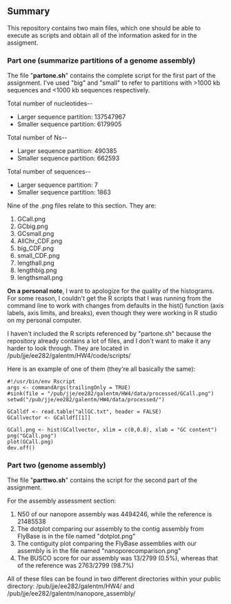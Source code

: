 ## Summary
This repository contains two main files, which one should be able to execute as scripts and obtain all of the information asked for in the assigment.

### Part one (summarize partitions of a genome assembly)
The file "**partone.sh**" contains the complete script for the first part of the assignment. I've used "big" and "small" to refer to partitions with >1000 kb sequences and <1000 kb sequences respectively. 

Total number of nucleotides--
 * Larger sequence partition: 137547967
 * Smaller sequence partition: 6179905
 
Total number of Ns--
 * Larger sequence partition: 490385
 * Smaller sequence partition: 662593

Total number of sequences--
 * Larger sequence partition: 7
 * Smaller sequence partition: 1863

Nine of the .png files relate to this section. They are: 
1. GCall.png
2. GCbig.png
3. GCsmall.png
4. AllChr_CDF.png
5. big_CDF.png
6. small_CDF.png
7. lengthall.png
8. lengthbig.png
9. lengthsmall.png

__On a personal note__, I want to apologize for the quality of the histograms. For some reason, I couldn't get the R scripts that I was running from the command line to work with changes from defaults in the hist() function (axis labels, axis limits, and breaks), even though they were working in R studio on my personal computer.

I haven't included the R scripts referenced by "partone.sh" because the repository already contains a lot of files, and I don't want to make it any harder to look through. They are located in /pub/jje/ee282/galentm/HW4/code/scripts/ 

Here is an example of one of them (they're all basically the same):
```
#!/usr/bin/env Rscript
args <- commandArgs(trailingOnly = TRUE)
#sink(file = "/pub/jje/ee282/galentm/HW4/data/processed/GCall.png")
setwd("/pub/jje/ee282/galentm/HW4/data/processed/")

GCalldf <- read.table("allGC.txt", header = FALSE)
GCallvector <- GCalldf[[1]]

GCall.png <- hist(GCallvector, xlim = c(0,0.8), xlab = "GC content")
png("GCall.png")
plot(GCall.png)
dev.off()
```

### Part two (genome assembly)
The file "**parttwo.sh**" contains the script for the second part of the assignment.

For the assembly assessment section:
1. N50 of our nanopore assembly was 4494246, while the reference is 21485538
2. The dotplot comparing our assembly to the contig assembly from FlyBase is in the file named "dotplot.png"
3. The contiguity plot comparing the FlyBase assemblies with our assembly is in the file named "nanoporecomparison.png"
4. The BUSCO score for our assembly was 13/2799 (0.5%), whereas that of the reference was 2763/2799 (98.7%)

All of these files can be found in two different directories within your public directory: /pub/jje/ee282/galentm/HW4/ and /pub/jje/ee282/galentm/nanopore_assembly/


